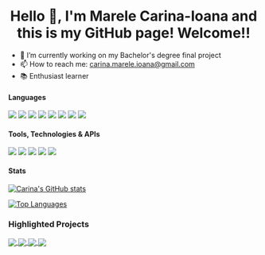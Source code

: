 <h1 align="center"> Hello 👋, I'm Marele Carina-Ioana and this is my GitHub page! Welcome!! </h1>

- 📝 I’m currently working on my Bachelor's degree final project
- 📫 How to reach me: carina.marele.ioana@gmail.com
- 📚 Enthusiast learner

#### Languages


![](https://img.shields.io/badge/C++-informational?style=flat&logo=c%2B%2B&logoColor=4d78c4&labelColor=dbdbdb)
![](https://img.shields.io/badge/C-informational?style=flat&logo=c&logoColor=001c96&labelColor=dbdbdb)
![](https://img.shields.io/badge/Java-jdk10&minus;15,%20JavaFX-informational?style=flat&logo=java&logoColor=c76d00&labelColor=dbdbdb)
![](https://img.shields.io/badge/python-3.6,3.8,3.9,3.10-informational?style=flat&logo=python&logoColor=0d4503&labelColor=dbdbdb)
![](https://img.shields.io/badge/SQL-MySQL,%20OracleSQL,%20SQLite3,%20MongoDB-informational?style=flat&logo=mariadb&logoColor=blue&labelColor=dbdbdb)
![](https://img.shields.io/badge/LaTeX-informational?style=flat&logo=latex&logoColor=0d4503&labelColor=dbdbdb)
![](https://img.shields.io/badge/HTML-5-informational?style=flat&logo=html5&logoColor=fc8c03&labelColor=dbdbdb)
![](https://img.shields.io/badge/CSS-3-informational?style=flat&logo=css3&logoColor=blue&labelColor=dbdbdb)


#### Tools, Technologies & APIs

![](https://img.shields.io/badge/OpenGL-informational?style=flat&logo=opengl&logoColor=red&labelColor=dbdbdb)
![](https://img.shields.io/badge/jupyter-informational?style=flat&logo=opengl&logoColor=red&labelColor=dbdbdb)
![](https://img.shields.io/badge/git-informational?style=flat&logo=git&logoColor=orange&labelColor=dbdbdb)
![](https://img.shields.io/badge/Jira-informational?style=flat&logo=atlassian&logoColor=blue&labelColor=dbdbdb)
![](https://img.shields.io/badge/Blender-informational?style=flat&logo=blender&logoColor=blue&labelColor=dbdbdb)



#### Stats

[![Carina's GitHub stats](https://github-readme-stats.vercel.app/api?username=carinamarele&count_private=true&show_icons=true&theme=dracula)](https://github.com/anuraghazra/github-readme-stats)

[![Top Languages](https://github-readme-stats.vercel.app/api/top-langs/?username=carinamarele&?count_private=true&langs_count=8&layout=compact&theme=dracula&exclude_repo=AR_DR_IMR_LPN)](https://github.com/anuraghazra/github-readme-stats)


### Highlighted Projects

<a href = "https://github.com/carinamarele/Flow-Free-Solver">
  <img src = "https://github-readme-stats.vercel.app/api/pin/?username=carinamarele&repo=Flow-Free-Solver&theme=dracula&hide_border" align = "center" />
</a>

<a href = "https://github.com/carinamarele/Advanced_Programming">
  <img src = "https://github-readme-stats.vercel.app/api/pin/?username=carinamarele&repo=Advanced_Programming&theme=dracula&hide_border" align = "center" />
</a>

<a href = "https://github.com/carinamarele/4-In-a-Row">
  <img src = "https://github-readme-stats.vercel.app/api/pin/?username=carinamarele&repo=4-In-a-Row&theme=dracula&hide_border" align = "center" />
</a>

<a href = "https://github.com/carinamarele/Ivy-Makeup-WebPage"> 
  <img src = "https://github-readme-stats.vercel.app/api/pin/?username=carinamarele&repo=Ivy-Makeup-WebPage&theme=dracula&hide_border" align = "center" />
</a>



<!--
**carinamarele/CarinaMarele** is a ✨ _special_ ✨ repository because its `README.md` (this file) appears on your GitHub profile.

Here are some ideas to get you started:

- 🔭 I’m currently working on ...
- 🌱 I’m currently learning ...
- 👯 I’m looking to collaborate on ...
- 🤔 I’m looking for help with ...
- 💬 Ask me about ...
- 📫 How to reach me: ...
- 😄 Pronouns: ...
- ⚡ Fun fact: ...
-->
